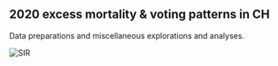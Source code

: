 ## 2020 excess mortality & voting patterns in CH

Data preparations and miscellaneous explorations and analyses.  

![SIR](https://github.com/RPanczak/ISPM_excess-mortality-voting/docs/sir.png)